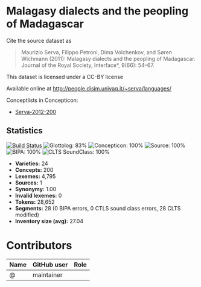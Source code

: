 # Malagasy dialects and the peopling of Madagascar

Cite the source dataset as

> Maurizio Serva, Filippo Petroni, Dima Volchenkov, and Søren Wichmann (2011): Malagasy dialects and the peopling of Madagascar. Journal of the Royal Society, Interface*, 9(66): 54–67.

This dataset is licensed under a CC-BY license

Available online at http://people.disim.univaq.it/~serva/languages/


Conceptlists in Concepticon:
- [Serva-2012-200](https://concepticon.clld.org/contributions/Serva-2012-200)
## Statistics


[![Build Status](https://travis-ci.org/lexibank/servamalagasy.svg?branch=master)](https://travis-ci.org/lexibank/servamalagasy)
![Glottolog: 83%](https://img.shields.io/badge/Glottolog-83%25-yellowgreen.svg "Glottolog: 83%")
![Concepticon: 100%](https://img.shields.io/badge/Concepticon-100%25-brightgreen.svg "Concepticon: 100%")
![Source: 100%](https://img.shields.io/badge/Source-100%25-brightgreen.svg "Source: 100%")
![BIPA: 100%](https://img.shields.io/badge/BIPA-100%25-brightgreen.svg "BIPA: 100%")
![CLTS SoundClass: 100%](https://img.shields.io/badge/CLTS%20SoundClass-100%25-brightgreen.svg "CLTS SoundClass: 100%")

- **Varieties:** 24
- **Concepts:** 200
- **Lexemes:** 4,795
- **Sources:** 1
- **Synonymy:** 1.00
- **Invalid lexemes:** 0
- **Tokens:** 28,652
- **Segments:** 28 (0 BIPA errors, 0 CTLS sound class errors, 28 CLTS modified)
- **Inventory size (avg):** 27.04

# Contributors

Name | GitHub user | Role
--- | --- | ---
 | @ | maintainer


